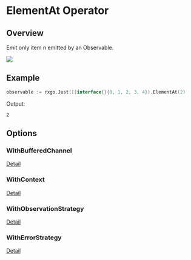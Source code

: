# ElementAt Operator

## Overview

Emit only item n emitted by an Observable.

![](http://reactivex.io/documentation/operators/images/elementAt.png)

## Example

```go
observable := rxgo.Just([]interface{}{0, 1, 2, 3, 4}).ElementAt(2)
```

Output:

```
2
```

## Options

### WithBufferedChannel

[Detail](options.md#withbufferedchannel)

### WithContext

[Detail](options.md#withcontext)

### WithObservationStrategy

[Detail](options.md#withobservationstrategy)

### WithErrorStrategy

[Detail](options.md#witherrorstrategy)